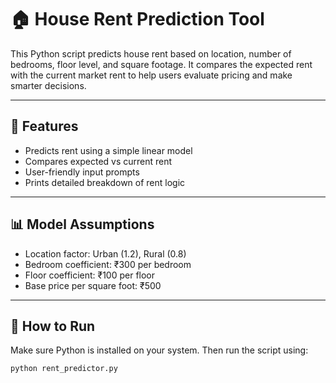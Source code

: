 # 🏠 House Rent Prediction Tool

This Python script predicts house rent based on location, number of bedrooms, floor level, and square footage. It compares the expected rent with the current market rent to help users evaluate pricing and make smarter decisions.

---

## 🔧 Features
- Predicts rent using a simple linear model
- Compares expected vs current rent
- User-friendly input prompts
- Prints detailed breakdown of rent logic

---

## 📊 Model Assumptions
- Location factor: Urban (1.2), Rural (0.8)
- Bedroom coefficient: ₹300 per bedroom
- Floor coefficient: ₹100 per floor
- Base price per square foot: ₹500

---

## 🚀 How to Run

Make sure Python is installed on your system. Then run the script using:

```bash
python rent_predictor.py
